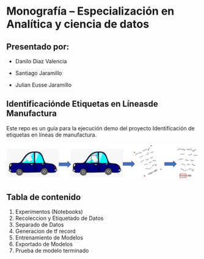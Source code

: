 # Monografía – Especialización en Analítica y ciencia de datos

## Presentado por:

- Danilo Diaz Valencia

- Santiago Jaramillo 

- Julian Eusse Jaramillo

## Identificaciónde Etiquetas en Líneasde Manufactura

Este repo es un guía para la ejecución demo del proyecto Identificación de etiquetas en líneas de manufactura.

<p align="center">
  <img src="Docs/project_flow.jpg">
</p>


## Tabla de contenido

1. Experimentos (Notebooks)
2. Recoleccion y Etiquetado de Datos
3. Separado de Datos
4. Generacion de tf record
5. Entrenamiento de Modelos
7. Exportado de Modelos
8. Prueba de modelo terminado


